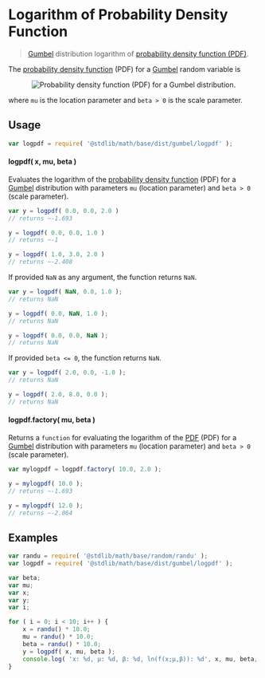 Logarithm of Probability Density Function
===

> [Gumbel][Gumbel] distribution logarithm of [probability density function (PDF)][pdf].

<!-- <intro> -->

The [probability density function][pdf] (PDF) for a [Gumbel][Gumbel] random variable is

<!-- <equation class="equation" label="eq:pdf" align="center" raw="f(x;\mu,\beta) = \frac{1}{\beta}e^{-\left( \frac{x-\mu}{\beta}+e^{- \frac{x-\mu}{\beta}}\right)}" alt="Probability density function (PDF) for a Gumbel distribution."> -->

<div class="equation" align="center" data-raw-text="f(x;\mu,\beta) = \frac{1}{\beta}e^{-\left( \frac{x-\mu}{\beta}+e^{- \frac{x-\mu}{\beta}}\right)}" data-equation="eq:pdf">
	<img src="" alt="Probability density function (PDF) for a Gumbel distribution.">
	<br>
</div>

<!-- </equation> -->

where `mu` is the location parameter and `beta > 0` is the scale parameter.

<!-- </intro> -->

<!-- <usage> -->

## Usage
``` javascript
var logpdf = require( '@stdlib/math/base/dist/gumbel/logpdf' );
```

#### logpdf( x, mu, beta )

Evaluates the logarithm of the [probability density function][pdf] (PDF) for a [Gumbel][Gumbel] distribution with parameters `mu` (location parameter) and `beta > 0` (scale parameter).

``` javascript
var y = logpdf( 0.0, 0.0, 2.0 )
// returns ~-1.693

y = logpdf( 0.0, 0.0, 1.0 )
// returns ~-1

y = logpdf( 1.0, 3.0, 2.0 )
// returns ~-2.408
```

If provided `NaN` as any argument, the function returns `NaN`.

``` javascript
var y = logpdf( NaN, 0.0, 1.0 );
// returns NaN

y = logpdf( 0.0, NaN, 1.0 );
// returns NaN

y = logpdf( 0.0, 0.0, NaN );
// returns NaN
```

If provided `beta <= 0`, the function returns `NaN`.

``` javascript
var y = logpdf( 2.0, 0.0, -1.0 );
// returns NaN

y = logpdf( 2.0, 8.0, 0.0 );
// returns NaN
```

#### logpdf.factory( mu, beta )

Returns a `function` for evaluating the logarithm of the [PDF][pdf] (PDF) for a [Gumbel][Gumbel] distribution with parameters `mu` (location parameter) and `beta > 0` (scale parameter).

``` javascript
var mylogpdf = logpdf.factory( 10.0, 2.0 );

y = mylogpdf( 10.0 );
// returns ~-1.693

y = mylogpdf( 12.0 );
// returns ~-2.064
```

<!-- </usage> -->

<!-- <examples> -->

## Examples

``` javascript
var randu = require( '@stdlib/math/base/random/randu' );
var logpdf = require( '@stdlib/math/base/dist/gumbel/logpdf' );

var beta;
var mu;
var x;
var y;
var i;

for ( i = 0; i < 10; i++ ) {
    x = randu() * 10.0;
    mu = randu() * 10.0;
    beta = randu() * 10.0;
    y = logpdf( x, mu, beta );
    console.log( 'x: %d, µ: %d, β: %d, ln(f(x;µ,β)): %d', x, mu, beta, y );
}
```

<!-- </examples> -->


<!-- <links> -->

[Gumbel]: https://en.wikipedia.org/wiki/Gumbel_distribution
[pdf]: https://en.wikipedia.org/wiki/Probability_density_function
[degenerate-distribution]: https://en.wikipedia.org/wiki/Degenerate_distribution

<!-- </links> -->
